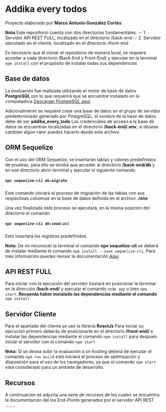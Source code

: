 # Addika every todos

Proyecto elaborado por **Marco Antonio González Cortés**

**Nota**
Este repositorio cuenta con dos directorios fundamentales.
    -- 1. Servidor API REST FULL, localizado en el directorio /back-end
    -- 2. Servidor ejecutado en el cliente, localizado en el directorio /front-end

Es necesario que al clonar el repositorio de manera local, se requiera acceder a cada directorio (Back-End y Front-End) y ejecutar en la terminal `npm install` con el propósito de instalar todas sus dependencias

## Base de datos
La evaluación fue realizada utilizando el motor de base de datos **PostgreSQL** por lo que requerirá que se encuentre instalado en la computadora [Descargar PostgreSQL aquí](https://www.postgresql.org/download/)

Adicionalmente se requiere crear una base de datos en el grupo de servidor predeterminado generado por PostgreSQL, el nombre de la base de datos debe de ser **addika_every_todo**
Las credenciales de acceso a la base de datos se encuentran localizadas en el directorio **/back-end/.env**, si deseas cambían algún valor puedes hacerlo desde este archivo

## ORM Sequelize
Con el uso del ORM Sequelize, se insertarán tablas y valores predefinidos de pruebas, para ello se tendrá que acceder al directorio **/back-end/db** y en ese directorio abriri terminal y ejecutar el siguiente comando
##### `npx sequelize-cli db:migrate`
Este comando iniciará el proceso de migración de las tablas con sus respectivas columnas en la base de datos definida en el archivo **./env**

Una vez finalizado este proceso se ejecutará, en la misma posición del directorio el comando
##### `npx sequelize-cli db:seed:all`
Esto insertará los registros predefinidos

**Nota:**
De no reconocer la terminal el comando **npx sequelize-cli** se deberá de instalar mediante el comando `npm install --save sequelize-cli`. Para más información puedes revisar la documentación 
 [Aquí](https://sequelize.org/v5/manual/migrations.html)
 
 ## API REST FULL
 Para iniciar con la ejecución del servidor bastará en posicionar la terminar en la dirección **/back-end/** y ejecutar el comando `node app` o bien `npm start`.
**Recuerda haber instalado las dependencias mediante el comando** `npm install`

 ## Servidor Cliente
 Para el apartado del cliente se usó la librería **ReactJs**
 Para iniciar su ejecución primero deberás de posicionarte en el directorio **/front-end/** e instalar las dependencias mediante el comando `npm install` para después iniciar el servidor con el comando `npm start`
 
 **Nota:**
 Si se desea subir la evaluación a un hosting deberá de ejecutar el comando `npm run build` esto iniciará el proceso de optimización y disposición para el uso de los navegadores,  ya que el comando  `npm start` esta considerado para un ambiete de desarrollo.
 
  ## Recursos
  A continuación se adjunta una serie de recursos de los cuales se encuentra la documentación del los End-Points generados por el servidor API REST
  ........